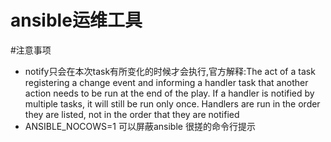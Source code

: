 ansible运维工具
=================



#注意事项
* notify只会在本次task有所变化的时候才会执行,官方解释:The act of a task registering a change event and informing a handler task that another action needs to be run at the end of the play. If a handler is notified by multiple tasks, it will still be run only once. Handlers are run in the order they are listed, not in the order that they are notified
* ANSIBLE_NOCOWS=1 可以屏蔽ansible 很搓的命令行提示